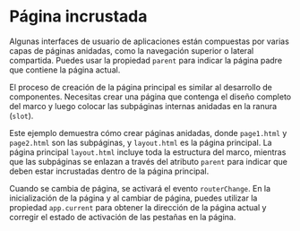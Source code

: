 <template is="exm-article">
<a href="../../publics/examples/nested-page/demo.html" preview></a>
<a href="../../publics/examples/nested-page/page1.html"></a>
<a href="../../publics/examples/nested-page/page2.html"></a>
<a href="../../publics/examples/nested-page/layout.html" main></a>
</template>

# Página incrustada

Algunas interfaces de usuario de aplicaciones están compuestas por varias capas de páginas anidadas, como la navegación superior o lateral compartida. Puedes usar la propiedad `parent` para indicar la página padre que contiene la página actual.

El proceso de creación de la página principal es similar al desarrollo de componentes. Necesitas crear una página que contenga el diseño completo del marco y luego colocar las subpáginas internas anidadas en la ranura (`slot`).

Este ejemplo demuestra cómo crear páginas anidadas, donde `page1.html` y `page2.html` son las subpáginas, y `layout.html` es la página principal. La página principal `layout.html` incluye toda la estructura del marco, mientras que las subpáginas se enlazan a través del atributo `parent` para indicar que deben estar incrustadas dentro de la página principal.

Cuando se cambia de página, se activará el evento `routerChange`. En la inicialización de la página y al cambiar de página, puedes utilizar la propiedad `app.current` para obtener la dirección de la página actual y corregir el estado de activación de las pestañas en la página.